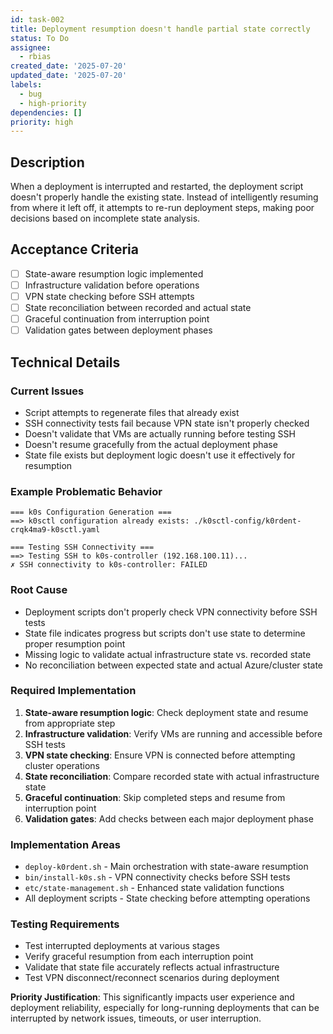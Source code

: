 ```yaml
---
id: task-002
title: Deployment resumption doesn't handle partial state correctly
status: To Do
assignee:
  - rbias
created_date: '2025-07-20'
updated_date: '2025-07-20'
labels:
  - bug
  - high-priority
dependencies: []
priority: high
---
```


## Description

When a deployment is interrupted and restarted, the deployment script doesn't properly handle the existing state. Instead of intelligently resuming from where it left off, it attempts to re-run deployment steps, making poor decisions based on incomplete state analysis.

## Acceptance Criteria

- [ ] State-aware resumption logic implemented
- [ ] Infrastructure validation before operations
- [ ] VPN state checking before SSH attempts
- [ ] State reconciliation between recorded and actual state
- [ ] Graceful continuation from interruption point
- [ ] Validation gates between deployment phases

## Technical Details

### Current Issues
- Script attempts to regenerate files that already exist
- SSH connectivity tests fail because VPN state isn't properly checked
- Doesn't validate that VMs are actually running before testing SSH
- Doesn't resume gracefully from the actual deployment phase
- State file exists but deployment logic doesn't use it effectively for resumption

### Example Problematic Behavior
```
=== k0s Configuration Generation ===
==> k0sctl configuration already exists: ./k0sctl-config/k0rdent-crqk4ma9-k0sctl.yaml

=== Testing SSH Connectivity ===
==> Testing SSH to k0s-controller (192.168.100.11)...
✗ SSH connectivity to k0s-controller: FAILED
```

### Root Cause
- Deployment scripts don't properly check VPN connectivity before SSH tests
- State file indicates progress but scripts don't use state to determine proper resumption point
- Missing logic to validate actual infrastructure state vs. recorded state
- No reconciliation between expected state and actual Azure/cluster state

### Required Implementation
1. **State-aware resumption logic**: Check deployment state and resume from appropriate step
2. **Infrastructure validation**: Verify VMs are running and accessible before SSH tests
3. **VPN state checking**: Ensure VPN is connected before attempting cluster operations
4. **State reconciliation**: Compare recorded state with actual infrastructure state
5. **Graceful continuation**: Skip completed steps and resume from interruption point
6. **Validation gates**: Add checks between each major deployment phase

### Implementation Areas
- `deploy-k0rdent.sh` - Main orchestration with state-aware resumption
- `bin/install-k0s.sh` - VPN connectivity checks before SSH tests
- `etc/state-management.sh` - Enhanced state validation functions
- All deployment scripts - State checking before attempting operations

### Testing Requirements
- Test interrupted deployments at various stages
- Verify graceful resumption from each interruption point
- Validate that state file accurately reflects actual infrastructure
- Test VPN disconnect/reconnect scenarios during deployment

**Priority Justification**: This significantly impacts user experience and deployment reliability, especially for long-running deployments that can be interrupted by network issues, timeouts, or user interruption.
